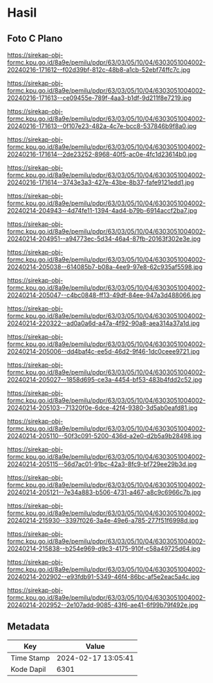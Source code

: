 # Hasil

## Foto C Plano

https://sirekap-obj-formc.kpu.go.id/8a9e/pemilu/pdpr/63/03/05/10/04/6303051004002-20240216-171612--f02d39bf-812c-48b8-a1cb-52ebf74ffc7c.jpg

https://sirekap-obj-formc.kpu.go.id/8a9e/pemilu/pdpr/63/03/05/10/04/6303051004002-20240216-171613--ce09455e-789f-4aa3-b1df-9d211f8e7219.jpg

https://sirekap-obj-formc.kpu.go.id/8a9e/pemilu/pdpr/63/03/05/10/04/6303051004002-20240216-171613--0f107e23-482a-4c7e-bcc8-537846b9f8a0.jpg

https://sirekap-obj-formc.kpu.go.id/8a9e/pemilu/pdpr/63/03/05/10/04/6303051004002-20240216-171614--2de23252-8968-40f5-ac0e-4fc1d23614b0.jpg

https://sirekap-obj-formc.kpu.go.id/8a9e/pemilu/pdpr/63/03/05/10/04/6303051004002-20240216-171614--3743e3a3-427e-43be-8b37-fafe9121edd1.jpg

https://sirekap-obj-formc.kpu.go.id/8a9e/pemilu/pdpr/63/03/05/10/04/6303051004002-20240214-204943--4d74fe11-1394-4ad4-b79b-6914accf2ba7.jpg

https://sirekap-obj-formc.kpu.go.id/8a9e/pemilu/pdpr/63/03/05/10/04/6303051004002-20240214-204951--a94773ec-5d34-46a4-87fb-20163f302e3e.jpg

https://sirekap-obj-formc.kpu.go.id/8a9e/pemilu/pdpr/63/03/05/10/04/6303051004002-20240214-205038--614085b7-b08a-4ee9-97e8-62c935af5598.jpg

https://sirekap-obj-formc.kpu.go.id/8a9e/pemilu/pdpr/63/03/05/10/04/6303051004002-20240214-205047--c4bc0848-ff13-49df-84ee-947a3d488066.jpg

https://sirekap-obj-formc.kpu.go.id/8a9e/pemilu/pdpr/63/03/05/10/04/6303051004002-20240214-220322--ad0a0a6d-a47a-4f92-90a8-aea314a37a1d.jpg

https://sirekap-obj-formc.kpu.go.id/8a9e/pemilu/pdpr/63/03/05/10/04/6303051004002-20240214-205006--dd4baf4c-ee5d-46d2-9f46-1dc0ceee9721.jpg

https://sirekap-obj-formc.kpu.go.id/8a9e/pemilu/pdpr/63/03/05/10/04/6303051004002-20240214-205027--1858d695-ce3a-4454-bf53-483b4fdd2c52.jpg

https://sirekap-obj-formc.kpu.go.id/8a9e/pemilu/pdpr/63/03/05/10/04/6303051004002-20240214-205103--71320f0e-6dce-42f4-9380-3d5ab0eafd81.jpg

https://sirekap-obj-formc.kpu.go.id/8a9e/pemilu/pdpr/63/03/05/10/04/6303051004002-20240214-205110--50f3c091-5200-436d-a2e0-d2b5a9b28498.jpg

https://sirekap-obj-formc.kpu.go.id/8a9e/pemilu/pdpr/63/03/05/10/04/6303051004002-20240214-205115--56d7ac01-91bc-42a3-8fc9-bf729ee29b3d.jpg

https://sirekap-obj-formc.kpu.go.id/8a9e/pemilu/pdpr/63/03/05/10/04/6303051004002-20240214-205121--7e34a883-b506-4731-a467-a8c9c6966c7b.jpg

https://sirekap-obj-formc.kpu.go.id/8a9e/pemilu/pdpr/63/03/05/10/04/6303051004002-20240214-215930--3397f026-3a4e-49e6-a785-277f51f6998d.jpg

https://sirekap-obj-formc.kpu.go.id/8a9e/pemilu/pdpr/63/03/05/10/04/6303051004002-20240214-215838--b254e969-d9c3-4175-910f-c58a49725d64.jpg

https://sirekap-obj-formc.kpu.go.id/8a9e/pemilu/pdpr/63/03/05/10/04/6303051004002-20240214-202902--e93fdb91-5349-46f4-86bc-af5e2eac5a4c.jpg

https://sirekap-obj-formc.kpu.go.id/8a9e/pemilu/pdpr/63/03/05/10/04/6303051004002-20240214-202952--2e107add-9085-43f6-ae41-6f99b79f492e.jpg


## Metadata

| Key        | Value               |
| ---------- | ------------------- |
| Time Stamp | 2024-02-17 13:05:41 |
| Kode Dapil | 6301                |



